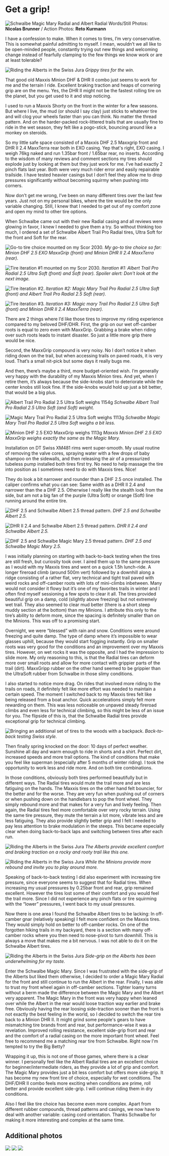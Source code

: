 # Get a grip!

![Schwalbe Magic Mary Radial and Albert Radial](/assets/schwalberadial/777A9312-48B7-4BC6-B37A-4798BA93383A_1_201_a.heic)
Words/Still Photos: **Nicolas Brunner** / Action Photos: **Reto Kurmann**

I have a confession to make. When it comes to tires, I’m very conservative. This is somewhat painful admitting to myself. I mean, wouldn’t we all like to be open-minded people, constantly trying out new things and welcoming change instead of fearfully clamping to the few things we know work or are at least tolerable?

![Riding the Alberts in the Swiss Jura](/assets/schwalberadial/9F258009-6E11-4801-9309-CB1D2C083A45_1_201_a.jpeg)
*Grippy tires for the win.*

That good old Maxxis Minion DHF & DHR II combo just seems to work for me and the terrain I ride. Excellent braking traction and heaps of cornering grip are on the menu. Yes, the DHR II might not be the fastest rolling tire on the planet, but you get used to it and stop noticing.

I used to run a Maxxis Shorty on the front in the winter for a few seasons. But where I live, the mud (or should I say clay) just sticks to whatever tire and will clog your wheels faster than you can think. No matter the thread pattern. And on the harder-packed rock-littered trails that are usually fine to ride in the wet season, they felt like a pogo-stick, bouncing around like a monkey on steroids.

So my little safe space consisted of a Maxxis DHF 2.5 Maxxgrip front and DHR II 2.4 MaxxTerra rear both in EXO casing. Yep that's right, EXO casing. I weigh 76kg naked and run 1.35bar front / 1.65bar rear, no inserts. According to the wisdom of many reviews and comment sections my tires should explode just by looking at them but they just work for me. I’ve had exactly 2 pinch flats last year. Both were very much rider error and easily repairable trailside. I have tested heavier casings but I don’t feel they allow me to drop pressures significantly without becoming squirmy when pushing into corners.

Now don’t get me wrong, I’ve been on many different tires over the last few years. Just not on my personal bikes, where the tire would be the only variable changing. Still, I knew that I needed to get out of my comfort zone and open my mind to other tire options. 

When Schwalbe came out with their new Radial casing and all reviews were glowing in favor, I knew I needed to give them a try. So without thinking too much, I ordered a set of Schwalbe Albert Trail Pro Radial tires, Ultra Soft for the front and Soft for the rear.

![Go-to tire choice mounted on my Scor 2030.](/assets/schwalberadial/F2A5864F-9602-40B6-BF5D-F247644076C7_1_201_a.heic)
*My go-to tire choice so far: Minion DHF 2.5 EXO MaxxGrip (front) and Minion DHR II 2.4 MaxxTerra (rear).*

![Tire iteration #1 mounted on my Scor 2030.](/assets/schwalberadial/8277C1FA-61C7-4131-9C2E-41DC41986C5F_1_201_a.heic)
*Iteration #1: Albert Trail Pro Radial 2.5 Ultra Soft (front) and Soft (rear). Spoiler alert: Don't look at the next image.*

![Tire iteration #2.](/assets/schwalberadial/CC561682-B35E-4B9F-858A-B56DDCB1D078_1_201_a.heic)
*Iteration #2: Magic Mary Trail Pro Radial 2.5 Ultra Soft (front) and Albert Trail Pro Radial 2.5 Soft (rear).*

![Tire iteration #3.](/assets/schwalberadial/972ECEFB-DA0F-4384-A886-4C14B47F1B45_1_201_a.heic)
*Iteration #3: Magic mary Trail Pro Radial 2.5 Ultra Soft (front) and Minion DHR II 2.4 MaxxTerra (rear).*

There are 2 things where I’d like those tires to improve my riding experience compared to my beloved DHF/DHR. First, the grip on our wet off-camber roots is equal to zero even with MaxxGrip. Grabbing a brake when riding over such roots leads to instant disaster. So just a little more grip there would be nice.

Second, the MaxxGrip compound is very noisy. No I don’t notice it when riding down on the trail, but when accessing trails on paved roads, it is very loud. That’s a small nit-pick but some days it really bugs me.

And then, there’s maybe a third, more budget-oriented wish. I’m generally very happy with the durability of my Maxxis Minion tires. And yet, when I retire them, it’s always because the side-knobs start to deteriorate while the center knobs still look fine. If the side-knobs would hold up just a bit better, that would be a big plus.

![Albert Trail Pro Radial 2.5 Ultra Soft weighs 1154g](/assets/schwalberadial/27A0C2A1-5374-44F7-8DBC-22DE298AB7E7.heic)
*Schwalbe Albert Trail Pro Radial 2.5 Ultra Soft (and Soft) weight.*

![Magic Mary Trail Pro Radial 2.5 Ultra Soft weighs 1113g](/assets/schwalberadial/67526425-4066-46A1-A997-28E03A885DB1.heic)
*Schwalbe Magic Mary Trail Pro Radial 2.5 Ultra Soft weighs a bit less.*

![Minion DHF 2.5 EXO MaxxGrip weighs 1113g](/assets/schwalberadial/8CEECB9B-6AD6-4091-B22A-5A36BF71C8B1.heic)
*Maxxis Minion DHF 2.5 EXO MaxxGrip weighs exactly the same as the Magic Mary.*

Installation on DT Swiss XM481 rims went super-smooth. My usual routine of removing the valve cores, spraying water with a few drops of baby shampoo on the sidewalls, and then releasing the air of a pressurized tubeless pump installed both tires first try. No need to help massage the tire into position as I sometimes need to do with Maxxis tires. Nice! 

They do look a bit narrower and rounder than a DHF 2.5 once installed. The caliper confirms what you can see: Same width as a DHR II 2.4 and narrower than the a DHF 2.5. Otherwise I really like the stealth look from the side, but am not a big fan of the purple (Ultra Soft) or orange (Soft) line running around the entire tire.

![DHF 2.5 and Schwalbe Albert 2.5 thread pattern.](/assets/schwalberadial/2A161A3E-7AED-4974-8A6D-8D1863C7A865.heic)
*DHF 2.5 and Schwalbe Albert 2.5.*

![DHR II 2.4 and Schwalbe Albert 2.5 thread pattern.](/assets/schwalberadial/94EF3936-9C7E-4AD7-88E7-F600D382A85A.heic)
*DHR II 2.4 and Schwalbe Albert 2.5.*

![DHF 2.5 and Schwalbe Magic Mary 2.5 thread pattern.](/assets/schwalberadial/EA2E0F99-5E24-40FB-8CF0-AE534F779EF8_1_201_a.heic)
*DHF 2.5 and Schwalbe Magic Mary 2.5.*

I was initially planning on starting with back-to-back testing when the tires are still fresh, but curiosity took over. I aired them up to the same pressure as I would with my Maxxis tires and went on a quick 1.5h lunch-ride. A longer fireroad climb (around 500m vert) followed by a downhill along a ridge consisting of a rather flat, very technical and tight trail paved with weird rocks and off-camber roots with lots of mini-climbs inbetween. Many would not consider it flowy but it’s one of my favorites trails in winter and I often find myself sessioning a few spots to clear it all. The tires provided beautiful grip on a damp, cold (slightly above freezing) but not extremely wet trail. They also seemed to clear mud better (there is a short steep muddy section at the bottom) than my Minions. I attribute this only to the tire’s ability to deform more, since the spacing is definitely smaller than on the Minions. This was off to a promising start.

Overnight, we were “blessed” with rain and snow. Conditions were around freezing and quite damp. The type of damp where it’s impossible to wear glasses uphill, because they would start fogging instantly. Grip on smaller roots was very good for the conditions and an improvement over my Maxxis tires. However, on wet rocks it was the opposite, and I had the impression to slide more. My only reasoning to this, is that the Radial tires can deform more over small roots and allow for more contact with grippier parts of the trail (dirt). MaxxGripp rubber on the other hand seemed to be grippier than the UltraSoft rubber from Schwalbe in those slimy conditions.

I also started to notice more drag. On rides that involved more riding to the trails on roads, it definitely felt like more effort was needed to maintain a certain speed. The moment I switched back to my Maxxis tires felt like being released from a boat anchor. Quick accelerations simply felt more rewarding on them. This was less noticeable on unpaved steady fireroad climbs and even less for technical climbing, so this might be less of an issue for you. The flipside of this is, that the Schwalbe Radial tires provide exceptional grip for technical climbing.

![Bringing an additional set of tires to the woods with a backpack.](/assets/schwalberadial/1C1204E5-F15D-4239-A230-7E529AAB07D9_1_201_a.heic)
*Back-to-back testing Swiss style.*

Then finally spring knocked on the door: 10 days of perfect weather. Sunshine all day and warm enough to ride in shorts and a shirt. Perfect dirt, increased speeds and more trail options. The kind of conditions that make you feel like superman (especially after 5 months of winter riding). I took the opportunity to work less and ride more. And on both tire combinations.

In those conditions, obviously both tires performed beautifully but in different ways. The Radial tires would mute the trail more and are less fatiguing on the hands. The Maxxis tires on the other hand felt bouncier, for the better and for the worse. They are very fun when pushing out of corners or when pushing down on the handlebars to pop the front wheel. They simply rebound more and that makes for a very fun and lively feeling. Then again, the Radial tires feel more comfortable over very rocky terrain. Using the same tire pressure, they mute the terrain a lot more, vibrate less and are less fatiguing. They also provide slightly better grip and I felt I needed to pay less attention to brake modulation in the steeps. This became especially clear when doing back-to-back laps and switching between tires after each run.

![Riding the Alberts in the Swiss Jura](/assets/schwalberadial/DSC00209.jpeg)
*The Alberts provide excellent comfort and braking traction on a rocky and rooty trail like this one.*

![Riding the Alberts in the Swiss Jura](/assets/schwalberadial/AA78A65B-7EE1-4B10-9450-C0A36B093638_1_201_a.jpeg)
*While the Minions provide more rebound and invite you to play around more.*

Speaking of back-to-back testing I did also experiment with increasing tire pressure, since everyone seems to suggest that for Radial tires. When increasing my usual pressures by 0.25bar front and rear, grip remained excellent. However the tires lost some of their comfort and you would feel the trail more. Since I did not experience any pinch flats or tire squirming with the “lower” pressures, I went back to my usual pressures.

Now there is one area I found the Schwalbe Albert tires to be lacking: In off-camber gnar (relatively speaking) I felt more confident on the Maxxis tires. They would simply hold on better to off-camber rocks. On one of the forgotten hiking trails in my backyard, there is a section with many off-camber rocks where you then need to nose-pivot to turn downhill. This is always a move that makes me a bit nervous. I was not able to do it on the Schwalbe Albert tires.

![Riding the Alberts in the Swiss Jura](/assets/schwalberadial/DSC00562.jpeg)
*Side-grip on the Alberts has been underwhelming for my taste.*

Enter the Schwalbe Magic Mary. Since I was frustrated with the side-grip of the Alberts but liked them otherwise, I decided to order a Magic Mary Radial for the front and still continue to run the Albert in the rear. Finally, I was able to trust my front wheel again in off-camber sections. Tighter loamy turns without a berm made the difference between the Magic Mary and the Albert very apparent. The Magic Mary in the front was very happy when leaned over while the Albert in the rear would loose traction way earlier and brake free. Obviously having the rear loosing side-traction sooner than the front is not exactly the best feeling in the world, so I decided to switch the rear tire back to a Minion DHR II. It might grind some people's gears to have mismatching tire brands front and rear, but performance-wise it was a revelation. Improved rolling resistance, excellent side-grip front and rear and the comfort of a radial casing on the more important front wheel. Feel free to recommend me a matching rear tire from Schwalbe. Right now I'm tempted to try the Big Betty?

Wrapping it up, this is not one of those games, where there is a clear winner. I personally feel like the Albert Radial tires are an excellent choice for beginner/intermediate riders, as they provide a lot of grip and comfort. The Magic Mary provides just a bit less comfort but offers more side-grip. It has become my new front tire of choice, especially for wet conditions. The DHF/DHR II combo feels more exciting when conditions are prime, roll better and provide excellent side-grip. I will continue riding them in dry conditions.

Also I feel like tire choice has become even more complex. Apart from different rubber compounds, thread patterns and casings, we now have to deal with another variable: casing cord orientation. Thanks Schwalbe for making it more interesting and complex at the same time.

## Additional photos
![](/assets/schwalberadial/4F7B8090-A5B1-4B2D-B1B9-E35219D6337A_1_201_a.jpeg)
![](/assets/schwalberadial/35227099-1104-442F-8010-F538588D5244_1_201_a.jpeg)
![](/assets/schwalberadial/A5085F9C-07F4-4136-BA51-80C61F6FA88C_1_201_a.jpeg)

